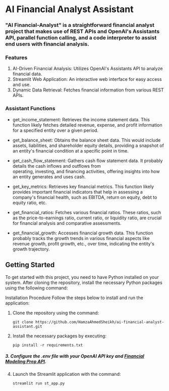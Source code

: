 # AI Financial Analyst Assistant

### "AI Financial-Analyst" is a straightforward financial analyst project that makes use of REST APIs and OpenAI's Assistants API, parallel function calling, and a code interpreter to assist end users with financial analysis.
 
### Features
 1. AI-Driven Financial Analysis: Utilizes OpenAI's Assistants API to analyze financial data.
 2. Streamlit Web Application: An interactive web interface for easy access and use.
 3. Dynamic Data Retrieval: Fetches financial information from various REST APIs.

### Assistant Functions
 - get_income_statement: Retrieves the income statement data. This function likely fetches detailed revenue, expense, and 
   profit information for a specified entity over a given period.

 - get_balance_sheet: Obtains the balance sheet data. This would include assets, liabilities, and shareholder equity 
   details, providing a snapshot of an entity's financial condition at a specific point in time.

 - get_cash_flow_statement: Gathers cash flow statement data. It probably details the cash inflows and outflows from      
   operating, investing, and financing activities, offering insights into how an entity generates and uses cash.

 - get_key_metrics: Retrieves key financial metrics. This function likely provides important financial indicators that 
   help in assessing a company's financial health, such as EBITDA, return on equity, debt to equity ratio, etc.

 - get_financial_ratios: Fetches various financial ratios. These ratios, such as the price-to-earnings ratio, current 
   ratio, or liquidity ratio, are crucial for financial analysis and comparative assessments.

 - get_financial_growth: Accesses financial growth data. This function probably tracks the growth trends in various 
   financial aspects like revenue growth, profit growth, etc., over time, indicating the entity's growth trajectory.
   
## Getting Started

To get started with this project, you need to have Python installed on your system. After cloning the repository, install the necessary Python packages using the following command:

Installation Procedure
Follow the steps below to install and run the application:
1. Clone the repository using the command:
    ```
    git clone https://github.com/HamzaAhmedSheikh/ai-financial-analyst-assistant.git
    ```
2. Install the necessary packages by executing:
    ```
    pip install -r requirements.txt
    ```
##### 3.  Configure the .env file with your OpenAI API key and [Financial Modeling Prep API](https://site.financialmodelingprep.com/developer/docs?ref=mlq.ai).   

4. Launch the Streamlit application with the command:
    ```
    streamlit run st_app.py
    ```

   
